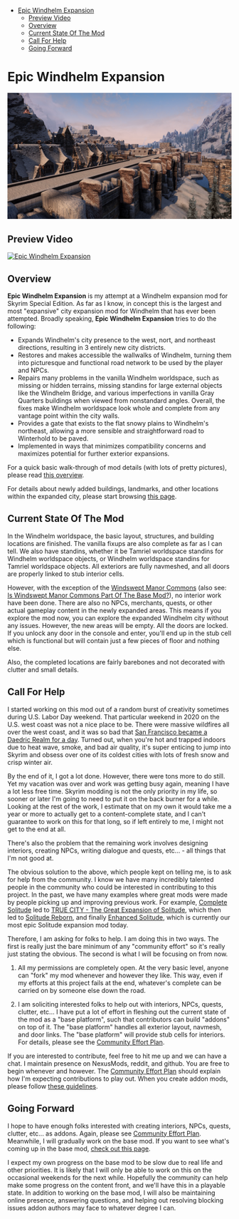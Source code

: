 - [Epic Windhelm Expansion](#epic-windhelm-expansion)
  - [Preview Video](#preview-video)
  - [Overview](#overview)
  - [Current State Of The Mod](#current-state-of-the-mod)
  - [Call For Help](#call-for-help)
  - [Going Forward](#going-forward)

# Epic Windhelm Expansion

![](/windhelm/pics/southwall.png?raw=true "An Epic Windhelm Expansion Mod")

## Preview Video

[![Epic Windhelm Expansion](http://img.youtube.com/vi/mLsSn7WpeAA/0.jpg)](http://www.youtube.com/watch?v=mLsSn7WpeAA "Epic Windhelm Expansion")

## Overview

**Epic Windhelm Expansion** is my attempt at a Windhelm expansion mod for Skyrim Special Edition. As far as I know, in concept this is the largest and most "expansive" city expansion mod for Windhelm that has ever been attempted. Broadly speaking, **Epic Windhelm Expansion** tries to do the following:

* Expands Windhelm's city presence to the west, nort, and northeast directions, resulting in 3 entirely new city districts.
* Restores and makes accessible the wallwalks of Windhelm, turning them into picturesque and functional road network to be used by the player and NPCs.
* Repairs many problems in the vanilla Windhelm worldspace, such as missing or hidden terrains, missing standins for large external objects like the Windhelm Bridge, and various imperfections in vanilla Gray Quarters buildings when viewed from nonstandard angles. Overall, the fixes make Windhelm worldspace look whole and complete from any vantage point within the city walls.
* Provides a gate that exists to the flat snowy plains to Windhelm's northeast, allowing a more sensible and straightforward road to Winterhold to be paved.
* Implemented in ways that minimizes compatibility concerns and maximizes potential for further exterior expansions.

For a quick basic walk-through of mod details (with lots of pretty pictures), please read [this overview](/windhelm/overview.md).

For details about newly added buildings, landmarks, and other locations within the expanded city, please start browsing [this page](/windhelm/details.md).


## Current State Of The Mod

In the Windhelm worldspace, the basic layout, structures, and building locations are finished. The vanilla fixups are also complete as far as I can tell. We also have standins, whether it be Tamriel worldspace standins for Windhelm worldspace objects, or Windhelm worldspace standins for Tamriel worldspace objects. All exteriors are fully navmeshed, and all doors are properly linked to stub interior cells.

However, with the exception of the [Windswept Manor Commons](/windhelm/details/windswept/commons.md) (also see: [Is Windswept Manor Commons Part Of The Base Mod?](/windhelm/plan.md#is-windswept-manor-commons-part-of-the-base-mod)), no interior work have been done. There are also no NPCs, merchants, quests, or other actual gameplay content in the newly expanded areas. This means if you explore the mod now, you can explore the expanded Windhelm city without any issues. However, the new areas will be empty. All the doors are locked. If you unlock any door in the console and enter, you'll end up in the stub cell which is functional but will contain just a few pieces of floor and nothing else.

Also, the completed locations are fairly barebones and not decorated with clutter and small details.


## Call For Help

I started working on this mod out of a random burst of creativity sometimes during U.S. Labor Day weekend. That particular weekend in 2020 on the U.S. west coast was not a nice place to be. There were massive wildfires all over the west coast, and it was so bad that [San Francisco became a Daedric Realm for a day](https://www.youtube.com/watch?v=so-FcHTWEIY). Turned out, when you're hot and trapped indoors due to heat wave, smoke, and bad air quality, it's super enticing to jump into Skyrim and obsess over one of its coldest cities with lots of fresh snow and crisp winter air.

By the end of it, I got a lot done. However, there were tons more to do still. Yet my vacation was over and work was getting busy again, meaning I have a lot less free time.  Skyrim modding is not the only priority in my life, so sooner or later I'm going to need to put it on the back burner for a while. Looking at the rest of the work, I estimate that on my own it would take me a year or more to actually get to a content-complete state, and I can't guarantee to work on this for that long, so if left entirely to me, I might not get to the end at all.

There's also the problem that the remaining work involves designing interiors, creating NPCs, writing dialogue and quests, etc… - all things that I'm not good at.

The obvious solution to the above, which people kept on telling me, is to ask for help from the community. I know we have many incredibly talented people in the community who could be interested in contributing to this project. In the past, we have many examples where great mods were made by people picking up and improving previous work. For example, [Complete Solitude](https://www.nexusmods.com/skyrim/mods/36061/) led to [TRUE CITY - The Great Expansion of Solitude](https://www.nexusmods.com/skyrim/mods/60430/), which then led to [Solitude Reborn](https://www.nexusmods.com/skyrim/mods/63685), and finally [Enhanced Solitude](https://www.nexusmods.com/skyrimspecialedition/mods/27816), which is currently our most epic Solitude expansion mod today.

Therefore, I am asking for folks to help. I am doing this in two ways. The first is really just the bare minimum of any "community effort" so it's really just stating the obvious. The second is what I will be focusing on from now.

1.	All my permissions are completely open. At the very basic level, anyone can "fork" my mod whenever and however they like. This way, even if my efforts at this project fails at the end, whatever's complete can be carried on by someone else down the road.

2.	I am soliciting interested folks to help out with interiors, NPCs, quests, clutter, etc... I have put a lot of effort in fleshing out the current state of the mod as a "base platform", such that contributors can build "addons" on top of it. The "base platform" handles all exterior layout, navmesh, and door links. The "base platform" will provide stub cells for interiors. For details, please see the [Community Effort Plan](/windhelm/plan.md).

If you are interested to contribute, feel free to hit me up and we can have a chat. I maintain presence on NexusMods, reddit, and github. You are free to begin whenever and however. The [Community Effort Plan](/windhelm/plan.md) should explain how I'm expecting contributions to play out. When you create addon mods, please follow [these guidelines](/windhelm/guidelines.md).

## Going Forward

I hope to have enough folks interested with creating interiors, NPCs, quests, clutter, etc... as addons. Again, please see [Community Effort Plan](/windhelm/plan.md). Meanwhile, I will gradually work on the base mod. If you want to see what's coming up in the base mod, [check out this page](/windhelm/upcoming.md).

I expect my own progress on the base mod to be slow due to real life and other priorities. It is likely that I will only be able to work on this on the occasional weekends for the next while. Hopefully the community can help make some progress on the content front, and we'll have this in a playable state. In addition to working on the base mod, I will also be maintaining online presence, answering questions, and helping out resolving blocking issues addon authors may face to whatever degree I can.
